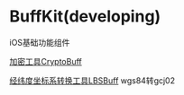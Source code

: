 # BuffKit(developing)
iOS基础功能组件 

[加密工具CryptoBuff](http://r4l.xyz/2016/04/12/BuffKit-%E5%8A%A0%E8%A7%A3%E5%AF%86/)

[经纬度坐标系转换工具LBSBuff](http://r4l.xyz/2013/08/10/LBSBuff/) wgs84转gcj02